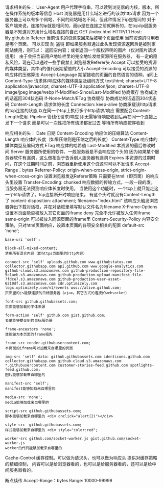 请求相关的头：
User-Agent 用户代理字符串，可以读到浏览器的内核，版本，所在操作系统的版本等信息
Host 浏览器是用什么域名进行的该次http请求
  因为一个服务器上可以有多个网站，不同的网站域名不同，但此种情况下ip是相同的
  对于客户端来说，连接的ip就是相同的，而ip是在连接之前就解析的，在tcp/ip层服务器是不知道对方用什么域名连接的自己
  GET /index.html HTTP/1.1
  Host: lily.github.io
Referer 当前请求的资源取回来后被哪个页面使用
  当前资源的引用者是哪个页面。
  可以实现   防 盗链
    即如果服务器通过此头发现资源返回后是被别家网站使用，则可以：
      返回空内容；或者返回一个版权声明的图片（仅对图片请求适用）
  由于会把当前用户地址栏里的完全地址发给资源所在服务器，
  有一定的隐私风险，现在可以通过一些手段禁止浏览器发Referer头
Accept 可以接受的资源的媒体类型，其中q的值代表期望值的大小
Accept-Encoding 可以接受的资源的响应体的压缩算法
Accept-Language 期望接收的页面的自然语言的语种。q同上
Content-Type 请求体/响应体的媒体类型及编码方式
  text/html; charset=UTF-8
  application/javascript; charset=UTF-8
  application/json; charset=UTF-8
  image/jpeg
  image/webp
If-Modified-Since/Last-Modified 协商缓存 协商成功的话返回304状态码
If-None-Match/ETag 协商缓存              协商成功的话返回304状态码
Content-Length 请求体的长度
Connection: keep-alive 协商承载该http请求的tcp连接的状态,以在同一个tcp上执行多个http请求/响应
  需要配合Content-Length使用.
  Pipeline 管线化请求/响应
    即无需等待响应收到后再在同一个连接上发下一个请求
    而是可以一次性把所有请求都发过去
    等待所有响应按序收到

响应相关的头：
Date 日期
Content-Encoding 响应体的压缩算法
Content-Length 响应体的长度（如果压缩则是压缩之后的长度）
Content-Type 响应体的媒体类型及编码方式
ETag 响应体的哈希值
Last-Modified 本资源的最后修改时间
Server 服务器所使用的软件，一般服务器是不会响应这个头的
  因为如果某个服务器软件有漏洞，这么做相当于告诉别人服务器有漏洞
Expires 本资源的过期时间，在这个过期时间之前，浏览器重新使用这个资源时可以不发请求
Accept-Range：bytes
Referrer-Policy: origin-when-cross-origin, strict-origin-when-cross-origin
  设置浏览器发送Referer策略
  只需要在html（即页面）的响应头里设置
Transfer-Encoding: chunked 响应数据的传输方式，一段一段的发。
  当服务器无法预测响应体长度时使用。
  当使用这个功能时，一个tcp上就只能走这一个http请求了。tcp连接断开时响应结束。
  有这个头时就没有Content-Length了
content-disposition: attachment; filename="index.html"
  该响应头触发浏览器弹出下载对话框，并在对话框里填写默认文件名为filename
X-Frame-Options  设置本页面能否被放入其它页面的iframe
  deny 完全不允许被放入任何iframe
  same-origin 可以被放入同源页面的iframe里
Content-Security-Policy 内容安全策略，只对html页面响应，设置本页面的各项安全相关的配置
    default-src 'none';

    base-uri 'self';

    block-all-mixed-content;
    禁用所有混合内容（即https页面里的http内容）

    connect-src 'self' uploads.github.com www.githubstatus.com collector.githubapp.com api.github.com www.google-analytics.com github-cloud.s3.amazonaws.com github-production-repository-file-5c1aeb.s3.amazonaws.com github-production-upload-manifest-file-7fdce7.s3.amazonaws.com github-production-user-asset-6210df.s3.amazonaws.com cdn.optimizely.com logx.optimizely.com/v1/events wss://alive.github.com;
    页面里的js能够连接的目标服务器（ajax，其它方式的连接如websocket）

    font-src github.githubassets.com;
    页面能够加载的字体来源

    form-action 'self' github.com gist.github.com;
    表单能够提交到的目标服务器

    frame-ancestors 'none';
    谁能做为本页面的frame祖先

    frame-src render.githubusercontent.com;
    本页面的iframe可以加载来自哪里的页面

    img-src 'self' data: github.githubassets.com identicons.github.com collector.githubapp.com github-cloud.s3.amazonaws.com *.githubusercontent.com customer-stories-feed.github.com spotlights-feed.github.com;
    图片能够加载来自哪里的

    manifest-src 'self';
    manifest能够加载来自哪里的

    media-src 'none';
    media能够加载来自哪里的

    script-src github.githubassets.com;
    脚本能够加载来自哪里的 <div onclick="alert(2)"></div>

    style-src  github.githubassets.com;
    样式能够加载来自哪里的 <div style="color:red";

    worker-src github.com/socket-worker.js gist.github.com/socket-worker.js
    worker的代码能够加载来自哪里的
Cache-Control 缓存控制。可以做为请求头，也可以做为响应头
  提供对缓存策略的精细控制，
  内容可以是给浏览器看的，也可以是给服务器看的，还可以是给中间服务器看的。

断点续传
Accept-Range：bytes
Range: 10000-99999


